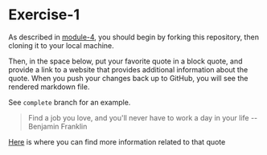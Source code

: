 # Exercise-1

As described in [module-4](https://github.com/INFO-201/m4-git-intro), you should begin by forking this repository, then cloning it to your local machine.

Then, in the space below, put your favorite quote in a block quote, and provide a link to a website that provides additional information about the quote. When you push your changes back up to GitHub, you will see the rendered markdown file.

See `complete` branch for an example.

> Find a job you love, and you'll never have to work a day in your life
-- Benjamin Franklin

[Here](https://en.wikipedia.org/wiki/Waking_up_early) is where you can find more information related to that quote
